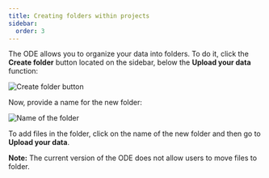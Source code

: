 ```yaml
---
title: Creating folders within projects
sidebar:
  order: 3
---
```


The ODE allows you to organize your data into folders. To do it, click the **Create folder** button located on the sidebar, below the **Upload your data** function:

![Create folder button](./assets/creating-folders/create-folder-button.png)

Now, provide a name for the new folder:

![Name of the folder](./assets/creating-folders/Name-of-the-folder.png)

To add files in the folder, click on the name of the new folder and then go to  **Upload your data**. 

**Note:** The current version of the ODE does not allow users to move files to folder.